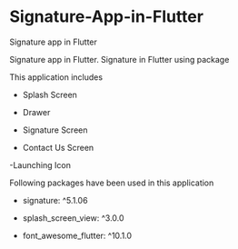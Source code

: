 # Signature-App-in-Flutter
Signature app in Flutter

Signature app in Flutter. Signature in Flutter using package

This application includes

- Splash Screen

- Drawer

- Signature Screen

- Contact Us Screen

-Launching Icon

Following packages have been used in this application

- signature: ^5.1.06

- splash_screen_view: ^3.0.0

- font_awesome_flutter: ^10.1.0
